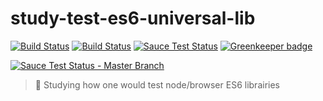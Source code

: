 # study-test-es6-universal-lib

 [![Build Status][travis-image]][travis-url]
 [![Build Status][appveyor-image]][appveyor-url] 
 [![Sauce Test Status][saucelabs-master-branch-status-image]][saucelabs-master-branch-url] 
 [![Greenkeeper badge][greenkeeper-image]][greenkeeper-url]

 [![Sauce Test Status - Master Branch][saucelabs-master-branch-matrix-image]][saucelabs-master-branch-url] 

> :microscope: Studying how one would test node/browser ES6 librairies 


[saucelabs-master-branch-url]: https://saucelabs.com/u/dd-e731285-master
[saucelabs-master-branch-status-image]: https://saucelabs.com/buildstatus/dd-e731285-master
[saucelabs-master-branch-matrix-image]: https://saucelabs.com/browser-matrix/dd-e731285-master.svg
[travis-url]: http://travis-ci.org/douglasduteil/study-test-es6-universal-lib
[travis-image]: http://travis-ci.org/douglasduteil/study-test-es6-universal-lib.svg?branch=master
[appveyor-url]: https://ci.appveyor.com/project/douglasduteil/study-test-es6-universal-lib
[appveyor-image]: https://ci.appveyor.com/api/projects/status/db6fp2ovsh9c8eqh/branch/master?svg=true
[greenkeeper-image]: hhttps://badges.greenkeeper.io/douglasduteil/study-test-es6-universal-lib.svg
[greenkeeper-url]: https://greenkeeper.io/
